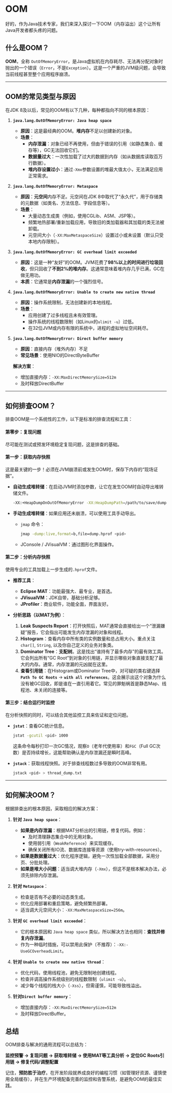 # OOM

好的，作为Java技术专家，我们来深入探讨一下OOM（内存溢出）这个让所有Java开发者都头疼的问题。

## 什么是OOM？

**OOM**，全称 `OutOfMemoryError`，是Java虚拟机在内存耗尽、无法再分配对象时抛出的一个错误（`Error`，不是`Exception`）。这是一个严重的JVM级问题，会导致当前线程甚至整个应用程序崩溃。

---

## OOM的常见类型与原因

在JDK 8及以后，常见的OOM有以下几种，每种都指向不同的根本原因：

1. **`java.lang.OutOfMemoryError: Java heap space`**
   *   **原因**：这是最经典的OOM。**堆内存**不足以创建新的对象。
   *   **场景**：
       *   **内存泄漏**：对象已经不再使用，但由于错误的引用（如静态集合、缓存等），GC无法回收它们。
       *   **数据量过大**：一次性加载了过大的数据到内存（如从数据库读取百万行数据）。
       *   **堆内存设置过小**：通过`-Xmx`参数设置的堆最大值太小，无法满足应用正常需求。

2. **`java.lang.OutOfMemoryError: Metaspace`**
   *   **原因**：**元空间**内存不足。元空间在JDK 8中取代了“永久代”，用于存储类的元数据（如类名、方法信息、字段信息等）。
   *   **场景**：
       *   大量动态生成类（例如，使用CGLib、ASM、JSP等）。
       *   频繁地热部署/重新加载应用，导致旧的类加载器和其加载的类无法被卸载。
       *   元空间大小（`-XX:MaxMetaspaceSize`）设置过小或未设置（默认只受本地内存限制）。

3. **`java.lang.OutOfMemoryError: GC overhead limit exceeded`**
   *   **原因**：这是一种“友好”的OOM。JVM花费了**98%以上的时间进行垃圾回收**，但只回收了**不到2%的堆内存**。这通常意味着堆内存几乎已满，GC在做无用功。
   *   **本质**：它通常是**内存泄漏**的一个强烈信号。

4. **`java.lang.OutOfMemoryError: Unable to create new native thread`**
   *   **原因**：操作系统限制，无法创建新的本地线程。
   *   **场景**：
       *   应用创建了过多线程且未有效管理。
       *   操作系统的线程数限制（如Linux的`ulimit -u`）过低。
       *   在32位JVM或内存有限的系统中，进程的虚拟地址空间耗尽。

5. **`java.lang.OutOfMemoryError: Direct buffer memory`**

   - **原因**：直接内存（堆外内存）不足
   - **常见场景**：使用NIO的DirectByteBuffer

   **解决方案**：

   - 增加直接内存：`-XX:MaxDirectMemorySize=512m`
   - 及时释放DirectBuffer

---

## 如何排查OOM？

排查OOM是一个系统性的工作，以下是标准的排查流程和工具：

#### 第零步：复现问题
尽可能在测试或预发环境稳定复现问题，这是排查的基础。

#### 第一步：获取内存快照
这是最关键的一步！必须在JVM崩溃前或发生OOM时，保存下内存的“现场证据”。

*   **自动生成堆转储**：在启动JVM时添加参数，让它在发生OOM时自动导出堆转储文件。
    ```bash
    -XX:+HeapDumpOnOutOfMemoryError -XX:HeapDumpPath=/path/to/save/dump.hprof
    ```

*   **手动生成堆转储**：如果应用还未崩溃，可以使用工具手动导出。
    *   `jmap` 命令：
        ```bash
        jmap -dump:live,format=b,file=dump.hprof <pid>
        ```
    *   JConsole / JVisualVM：通过图形化界面操作。

#### 第二步：分析内存快照
使用专业的工具加载上一步生成的`.hprof`文件。

*   **推荐工具**：
    *   **Eclipse MAT**：功能最强大、最专业，是首选。
    *   **JVisualVM**：JDK自带，基础分析足够。
    *   **JProfiler**：商业软件，功能全面，界面友好。

*   **分析思路（以MAT为例）**：
    1.  **Leak Suspects Report**：打开快照后，MAT通常会直接给出一个“泄漏嫌疑”报告，它会指出可能发生内存泄漏的对象和线程。
    2.  **Histogram**：查看内存中所有类的实例数量和总占用大小。重点关注 `char[]`, `String`, 以及你自己定义的业务对象类。
    3.  **Dominator Tree**：**支配树**。这是找出“谁持有了最多内存”的最有效工具。它会列出所有“GC Root”到对象的引用链，并显示哪些对象直接支配了最大的内存。通常，内存泄漏的元凶就在这里。
    4.  **查看引用链**：在Histogram或Dominator Tree中，对可疑的类右键选择 **`Path To GC Roots`** -> **`with all references`**。这会展示出这个对象为什么没有被GC回收，即是谁在一直引用着它。常见的罪魁祸首是静态Map、线程池、未关闭的连接等。

#### 第三步：结合运行时监控
在分析快照的同时，可以结合其他监控工具来佐证和定位问题。

*   **`jstat`**：查看GC统计信息。
    ```bash
    jstat -gcutil <pid> 1000
    ```
    这条命令每秒打印一次GC情况，观察`O`（老年代使用率）和`FGC`（Full GC次数）是否持续增长，这能帮助确认是内存泄漏还是瞬时高峰。

*   **`jstack`**：获取线程快照。对于排查线程数过多导致的OOM非常有用。
    ```bash
    jstack <pid> > thread_dump.txt
    ```

---

## 如何解决OOM？

根据排查出的根本原因，采取相应的解决方案：

1.  **针对 `Java heap space`**：
    *   **如果是内存泄漏**：根据MAT分析出的引用链，修复代码。例如：
        *   及时清理静态集合中的无用对象。
        *   使用弱引用（`WeakReference`）来实现缓存。
        *   确保关闭所有IO流、数据库连接等资源（使用try-with-resources）。
    *   **如果是数据量过大**：优化程序逻辑，避免一次性加载全部数据，采用分页、分批处理。
    *   **如果是堆大小问题**：适当调大堆内存（`-Xmx`），但这不是根本解决办法，必须先排除内存泄漏。

2.  **针对 `Metaspace`**：
    *   检查是否有不必要的动态类生成。
    *   优化应用部署和重启策略，避免频繁热部署。
    *   适当调大元空间大小：`-XX:MaxMetaspaceSize=256m`。

3.  **针对 `GC overhead limit exceeded`**：
    *   它的根本原因和 `Java heap space` 类似，所以解决方法也相同：**查找并修复内存泄漏**。
    *   作为一种临时措施，可以禁用此保护（不推荐）：`-XX:-UseGCOverheadLimit`。

4.  **针对 `Unable to create new native thread`**：
    *   优化代码，使用线程池，避免无限制地创建线程。
    *   检查并调高操作系统级别的线程数限制（`ulimit -u`）。
    *   减少每个线程的栈大小（`-Xss`），但需谨慎，可能导致栈溢出。
5.  **针对`Direct buffer memory`**：
    - 增加直接内存：`-XX:MaxDirectMemorySize=512m`
    - 及时释放DirectBuffer。

## 总结

OOM排查与解决的通用流程可以总结为：

**监控预警 -> 复现问题 -> 获取堆转储 -> 使用MAT等工具分析 -> 定位GC Roots引用链 -> 修复代码/调整配置**

记住，**预防胜于治疗**。在开发阶段就养成良好的编程习惯（如管理好资源、谨慎使用全局缓存），并在生产环境配备完善的监控和告警系统，是避免OOM的最佳实践。
